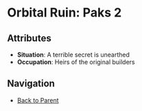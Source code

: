 # Orbital Ruin: Paks 2

## Attributes
- **Situation**: A terrible secret is unearthed
- **Occupation**: Heirs of the original builders


## Navigation
- [Back to Parent](../)
